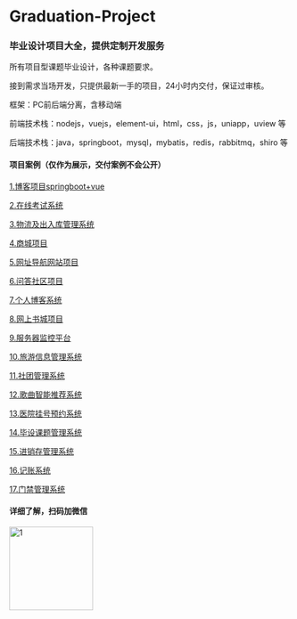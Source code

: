 # Graduation-Project
### 毕业设计项目大全，提供定制开发服务

所有项目型课题毕业设计，各种课题要求。

接到需求当场开发，只提供最新一手的项目，24小时内交付，保证过审核。

框架：PC前后端分离，含移动端

前端技术栈：nodejs，vuejs，element-ui，html，css，js，uniapp，uview 等

后端技术栈：java，springboot，mysql，mybatis，redis，rabbitmq，shiro 等



#### 项目案例（仅作为展示，交付案例不会公开）

[1.博客项目springboot+vue](https://github.com/jsczj/blog-vue-springboot)

[2.在线考试系统](https://github.com/jsczj/SpringBoot-Vue-OnlineExam)

[3.物流及出入库管理系统](https://github.com/jsczj/logistics-back)

[4.商城项目](https://github.com/jsczj/OnlineSchoolShop)

[5.网址导航网站项目](https://github.com/jsczj/WebStack-Guns)

[6.问答社区项目](https://github.com/jsczj/SNS-Forum-Website)

[7.个人博客系统](https://github.com/jsczj/blogSpringBoot)

[8.网上书城项目](https://github.com/jsczj/bookStore-Springboot-Vue)

[9.服务器监控平台](https://github.com/jsczj/linuxServerMonitoring)

[10.旅游信息管理系统](https://github.com/jsczj/travels)

[11.社团管理系统](https://github.com/tongji4m3/communityVue)

[12.歌曲智能推荐系统](https://github.com/jsczj/Hybrid-Music-Recommender-System)

[13.医院挂号预约系统](https://github.com/jsczj/hosp_order)

[14.毕设课题管理系统](https://github.com/jsczj/Graduate)

[15.进销存管理系统](https://github.com/jsczj/SDIMS)

[16.记账系统](https://github.com/jsczj/Money)

[17.门禁管理系统](https://github.com/jsczj/QRcode_doorManage)

#### 详细了解，扫码加微信

<img src="https://tva1.sinaimg.cn/large/008i3skNgy1gquopgk5wmj30u00u5n8s.jpg" alt="1" style="width:150px;float:left" />









